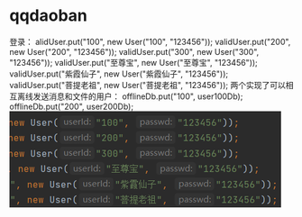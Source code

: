 # qqdaoban

登录：
alidUser.put("100", new User("100", "123456"));
validUser.put("200", new User("200", "123456"));
validUser.put("300", new User("300", "123456"));
validUser.put("至尊宝", new User("至尊宝", "123456"));
validUser.put("紫霞仙子", new User("紫霞仙子", "123456"));
validUser.put("菩提老祖", new User("菩提老祖", "123456"));
两个实现了可以相互离线发送消息和文件的用户：
offlineDb.put("100", user100Db);
offlineDb.put("200", user200Db);
![image-20240114194814656](README.assets/image-20240114194814656.png) 

